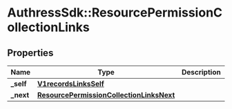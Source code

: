 # AuthressSdk::ResourcePermissionCollectionLinks

## Properties
Name | Type | Description | Notes
------------ | ------------- | ------------- | -------------
**_self** | [**V1recordsLinksSelf**](V1recordsLinksSelf.md) |  | 
**_next** | [**ResourcePermissionCollectionLinksNext**](ResourcePermissionCollectionLinksNext.md) |  | [optional] 

